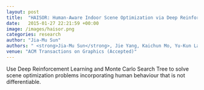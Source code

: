 ```yaml
---
layout: post
title:  "HAISOR: Human-Aware Indoor Scene Optimization via Deep Reinforcement Learning"
date:   2015-01-27 22:21:59 +00:00
image: /images/haisor.png
categories: research
author: "Jia-Mu Sun"
authors: " <strong>Jia-Mu Sun</strong>, Jie Yang, Kaichun Mo, Yu-Kun Lai, Leonidas J. Guibas, Lin Gao*"
venue: "ACM Transactions on Graphics (Accepted)"
---
```


Use Deep Reinforcement Learning and Monte Carlo Search Tree to solve scene optimization problems incorporating human behaviour that is not differentiable.